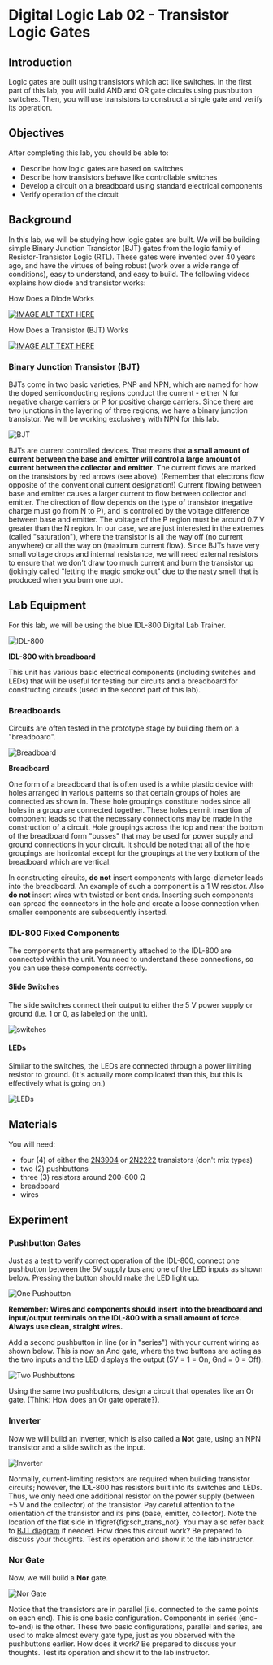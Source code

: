 # Digital Logic Lab 02 - Transistor Logic Gates

## Introduction

Logic gates are built using transistors which act like switches.  In the first part of this lab,
you will build AND and OR gate circuits using pushbutton switches.  Then, you will use transistors
to construct a single gate and verify its operation.

## Objectives

After completing this lab, you should be able to:
- Describe how logic gates are based on switches
- Describe how transistors behave like controllable switches
- Develop a circuit on a breadboard using standard electrical components
- Verify operation of the circuit

## Background

In this lab, we will be studying how logic gates are built.  We will be building simple Binary 
Junction  Transistor (BJT) gates from the logic family of Resistor-Transistor Logic (RTL).  These 
gates were invented over 40 years ago, and have the virtues of being robust (work over a wide range
of conditions), easy to understand, and easy to build. The following videos explains how diode and transistor works: 

How Does a Diode Works

[![IMAGE ALT TEXT HERE](http://img.youtube.com/vi/Coy-WRCfems/0.jpg)](https://www.youtube.com/watch?v=Coy-WRCfems)

How Does a Transistor (BJT) Works

[![IMAGE ALT TEXT HERE](http://img.youtube.com/vi/jKVPEIMybUg/0.jpg)](https://www.youtube.com/watch?v=jKVPEIMybUg)

### Binary Junction Transistor (BJT)

BJTs come in two basic varieties, PNP and 
NPN, which are named for how the doped semiconducting regions conduct the current - either N for 
negative charge carriers or P for positive charge carriers. Since there are two junctions in the 
layering of three regions, we have a binary junction transistor.  We will be working exclusively 
with NPN for this lab.

![BJT](pics/BJT.png)

BJTs are current controlled devices. That means that **a small amount of current between the base and 
emitter will control a large amount of current between the collector and emitter**. The current flows
are marked on the transistors by red arrows (see above). (Remember that electrons flow 
opposite of the conventional current designation!) Current flowing between base and emitter causes 
a larger current to flow between collector and emitter.  The direction of flow depends on the type 
of transistor (negative charge must go from N to P), and is controlled by the voltage difference 
between base and emitter.  The voltage of the P region must be around 0.7 V greater than the N 
region.  In our case, we are just interested in the extremes (called "saturation"), where the 
transistor is all the way off (no current anywhere) or all the way on (maximum current flow).  Since
BJTs have very small voltage drops and internal resistance, we will need external resistors to 
ensure that we don't draw too much current and burn the transistor up (jokingly called "letting the 
magic smoke out" due to the nasty smell that is produced when you burn one up).

## Lab Equipment

For this lab, we will be using the blue IDL-800 Digital Lab Trainer.

![IDL-800](pics/IDL-800.png)

**IDL-800 with breadboard**

This unit has various basic electrical components (including switches and LEDs) that will be useful 
for testing our circuits and a breadboard for constructing circuits (used in the second part of this 
lab).

### Breadboards

Circuits are often tested in the prototype stage by building them on a "breadboard".  

![Breadboard](pics/breadboard2.png)

**Breadboard**

One form of a 
breadboard that is often used is a white plastic device with holes arranged in various patterns so 
that certain groups of holes are connected as shown in.  These hole groupings constitute nodes since 
all holes in a group are connected together.  These holes permit insertion of component leads so that 
the necessary connections may be made in the construction of a circuit.  Hole groupings across the 
top and near the bottom of the breadboard form "busses" that may be used for power supply and
ground connections in your circuit.  It should be noted that all of the hole groupings are horizontal 
except for the groupings at the very bottom of the breadboard which are vertical.

In constructing circuits, **do not** insert components with large-diameter leads into the 
breadboard.  An example of such a component is a 1 W resistor.  Also **do not** insert wires with 
twisted or bent ends.  Inserting such components can spread the connectors in the hole and create a 
loose connection when smaller components are subsequently inserted.

### IDL-800 Fixed Components

The components that are permanently attached to the IDL-800 are connected within the unit.  You need 
to understand these connections, so you can use these components correctly.

#### Slide Switches

The slide switches connect their output to either the 5 V power supply or ground (i.e. 1 or 0, as 
labeled on the unit).

![switches](pics/switches.png)

#### LEDs

Similar to the switches, the LEDs are connected through a power limiting resistor to ground.
(It's actually more complicated than this, but this is effectively what is going on.)

![LEDs](pics/leds.png)

## Materials

You will need:
- four (4) of either the [2N3904](https://www.sparkfun.com/datasheets/Components/2N3904.pdf) or [2N2222](http://www.farnell.com/datasheets/296640.pdf) transistors (don't mix types)
- two (2) pushbuttons
- three (3) resistors around 200-600 &#937;
- breadboard
- wires

## Experiment

### Pushbutton Gates

Just as a test to verify correct operation of the IDL-800, connect one pushbutton between the 5V 
supply bus and one of the LED inputs as shown below.  Pressing the button should make the LED light up.

<!-- ![One Pushbutton](pics/pushbutton_gate.png) -->
![One Pushbutton](pics/one_pushbutton_gate.png)

**Remember: Wires and components should insert into the breadboard and input/output terminals on the
IDL-800 with a small amount of force.  Always use clean, straight wires.**

Add a second pushbutton in line (or in "series") with your current wiring as shown below.
This is now an And gate, where the two buttons are acting as the two inputs and the LED displays the
output (5V = 1 = On, Gnd = 0 = Off).

<!-- ![Two Pushbuttons](pics/pushbutton_gate2.png) -->
![Two Pushbuttons](pics/two_pushbutton_gate.png)

Using the same two pushbuttons, design a circuit that operates like an Or gate.  (Think: How does an
Or gate operate?).

### Inverter

Now we will build an inverter, which is also called a **Not** gate, using an NPN transistor and 
a slide switch as the input.

<!-- ![Inverter](pics/inverter.png) -->
![Inverter](pics/inverter2.png)

Normally, current-limiting resistors 
are required when building transistor circuits; however, the IDL-800 has resistors built into its 
switches and LEDs.  Thus, we only need one additional resistor on the power supply (between +5 V and 
the collector) of the transistor.  Pay careful attention to the orientation of the transistor and its 
pins (base, emitter, collector).  Note the location of the flat side in \figref{fig:sch_trans_not}.
You may also refer back to [BJT diagram](pics/BJT.png) if needed.  How does this circuit work?  Be prepared to 
discuss your thoughts.  Test its operation and show it to the lab instructor.

### Nor Gate

Now, we will build a **Nor** gate. 

![Nor Gate](pics/nor2.png)

Notice that the transistors 
are in parallel (i.e. connected to the same points on each end).  This is one basic configuration.
Components in series (end-to-end) is the other.  These two basic configurations, parallel and series, 
are used to make almost every gate type, just as you observed with the pushbuttons earlier.  How does 
it work?  Be prepared to discuss your thoughts.  Test its operation and show it to the lab instructor.
